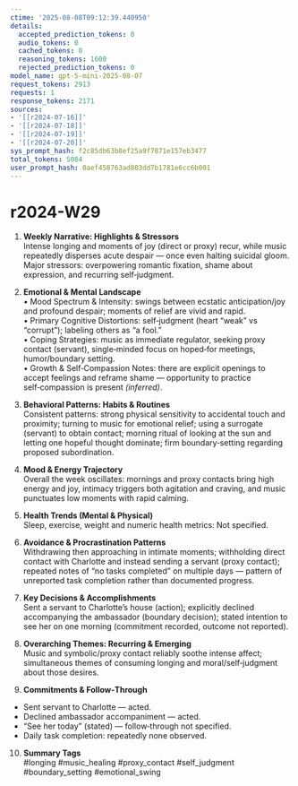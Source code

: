 ```yaml
---
ctime: '2025-08-08T09:12:39.440950'
details:
  accepted_prediction_tokens: 0
  audio_tokens: 0
  cached_tokens: 0
  reasoning_tokens: 1600
  rejected_prediction_tokens: 0
model_name: gpt-5-mini-2025-08-07
request_tokens: 2913
requests: 1
response_tokens: 2171
sources:
- '[[r2024-07-16]]'
- '[[r2024-07-18]]'
- '[[r2024-07-19]]'
- '[[r2024-07-20]]'
sys_prompt_hash: f2c85db63b8ef25a9f7871e157eb3477
total_tokens: 5084
user_prompt_hash: 0aef458763ad803dd7b1781e6cc6b001
---
```

# r2024-W29

1. **Weekly Narrative: Highlights & Stressors**  
Intense longing and moments of joy (direct or proxy) recur, while music repeatedly disperses acute despair — once even halting suicidal gloom. Major stressors: overpowering romantic fixation, shame about expression, and recurring self‑judgment.

2. **Emotional & Mental Landscape**  
• Mood Spectrum & Intensity: swings between ecstatic anticipation/joy and profound despair; moments of relief are vivid and rapid.  
• Primary Cognitive Distortions: self‑judgment (heart “weak” vs “corrupt”); labeling others as “a fool.”  
• Coping Strategies: music as immediate regulator, seeking proxy contact (servant), single‑minded focus on hoped‑for meetings, humor/boundary setting.  
• Growth & Self‑Compassion Notes: there are explicit openings to accept feelings and reframe shame — opportunity to practice self‑compassion is present *(inferred)*.

3. **Behavioral Patterns: Habits & Routines**  
Consistent patterns: strong physical sensitivity to accidental touch and proximity; turning to music for emotional relief; using a surrogate (servant) to obtain contact; morning ritual of looking at the sun and letting one hopeful thought dominate; firm boundary‑setting regarding proposed subordination.

4. **Mood & Energy Trajectory**  
Overall the week oscillates: mornings and proxy contacts bring high energy and joy, intimacy triggers both agitation and craving, and music punctuates low moments with rapid calming.

5. **Health Trends (Mental & Physical)**  
Sleep, exercise, weight and numeric health metrics: Not specified.

6. **Avoidance & Procrastination Patterns**  
Withdrawing then approaching in intimate moments; withholding direct contact with Charlotte and instead sending a servant (proxy contact); repeated notes of “no tasks completed” on multiple days — pattern of unreported task completion rather than documented progress.

7. **Key Decisions & Accomplishments**  
Sent a servant to Charlotte’s house (action); explicitly declined accompanying the ambassador (boundary decision); stated intention to see her on one morning (commitment recorded, outcome not reported).

8. **Overarching Themes: Recurring & Emerging**  
Music and symbolic/proxy contact reliably soothe intense affect; simultaneous themes of consuming longing and moral/self‑judgment about those desires.

9. **Commitments & Follow‑Through**  
- Sent servant to Charlotte — acted.  
- Declined ambassador accompaniment — acted.  
- “See her today” (stated) — follow‑through not specified.  
- Daily task completion: repeatedly none observed.

10. **Summary Tags**  
#longing #music_healing #proxy_contact #self_judgment #boundary_setting #emotional_swing